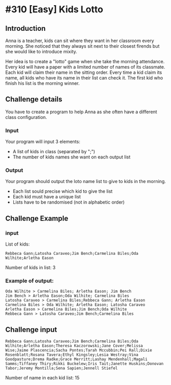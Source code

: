 # #310 [Easy] Kids Lotto
## Introduction
Anna is a teacher, kids can sit where they want in her classroom every morning.
She noticed that they always sit next to their closest firends but she would like to introduce mixity.

Her idea is to create a "lotto" game when she take the morning attendance.
Every kid will have a paper with a limited number of names of its classmate.
Each kid will claim their name in the sitting order.
Every time a kid claim its name, all kids who have its name in their list can check it.
The first kid who finish his list is the morning winner.

## Challenge details
You have to create a program to help Anna as she often have a different class configuration.

### Input
Your program will input 3 elements:
* A list of kids in class (separated by ";")
* The number of kids names she want on each output list

### Output
Your program should output the loto name list to give to kids in the morning.

* Each list sould precise which kid to give the list
* Each kid must have a unique list
* Lists have to be randomised (not in alphabetic order)

## Challenge Example
### input
List of kids:
```
Rebbeca Gann;Latosha Caraveo;Jim Bench;Carmelina Biles;Oda Wilhite;Arletha Eason
```

Number of kids in list: 3

### Example of output:
```
Oda Wilhite > Carmelina Biles; Arletha Eason; Jim Bench
Jim Bench > Arletha Eason;Oda Wilhite; Carmelina Biles
Latosha Caraveo > Carmelina Biles;Rebbeca Gann; Arletha Eason
Carmelina Biles > Oda Wilhite; Arletha Eason; Latosha Caraveo
Arletha Eason > Carmelina Biles;Jim Bench;Oda Wilhite
Rebbeca Gann > Latosha Caraveo;Jim Bench;Carmelina Biles
```

## Challenge input
```
Rebbeca Gann;Latosha Caraveo;Jim Bench;Carmelina Biles;Oda Wilhite;Arletha Eason;Theresa Kaczorowski;Jane Cover;Melissa Wise;Jaime Plascencia;Sacha Pontes;Tarah Mccubbin;Pei Rall;Dixie Rosenblatt;Rosana Tavera;Ethyl Kingsley;Lesia Westray;Vina Goodpasture;Drema Radke;Grace Merritt;Lashay Mendenhall;Magali Samms;Tiffaney Thiry;Rikki Buckelew;Iris Tait;Janette Huskins;Donovan Tabor;Jeremy Montilla;Sena Sapien;Jennell Stiefel
```

Number of name in each kid list: 15